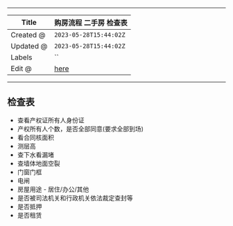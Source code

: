 -----

| Title     | 购房流程 二手房 检查表                                    |
| --------- | ----------------------------------------------- |
| Created @ | `2023-05-28T15:44:02Z`                          |
| Updated @ | `2023-05-28T15:44:02Z`                          |
| Labels    | \`\`                                            |
| Edit @    | [here](https://github.com/junxnone/F/issues/83) |

-----

## 检查表

  - 查看产权证所有人身份证
  - 产权所有人个数，是否全部同意(要求全部到场)
  - 看合同核面积
  - 测层高
  - 查下水看漏堵
  - 查墙体地面空裂
  - 门窗门框
  - 电闸
  - 房屋用途 - 居住/办公/其他
  - 是否被司法机关和行政机关依法裁定查封等
  - 是否抵押
  - 是否租赁
